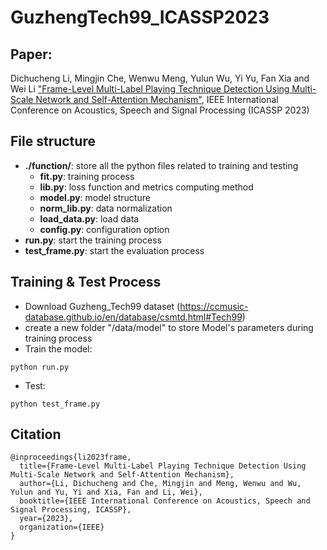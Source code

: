 # GuzhengTech99_ICASSP2023

## Paper:
Dichucheng Li, Mingjin Che, Wenwu Meng, Yulun Wu, Yi Yu, Fan Xia and Wei Li ["Frame-Level Multi-Label Playing Technique Detection Using Multi-Scale Network and Self-Attention Mechanism"](https://arxiv.org/pdf/2303.13272.pdf), IEEE International Conference on Acoustics, Speech and Signal Processing (ICASSP 2023)

## File structure

- **./function/**: store all the python files related to training and testing
    - **fit.py**: training process
    - **lib.py**: loss function and metrics computing method
    - **model.py**: model structure
    - **norm_lib.py**: data normalization
    - **load_data.py**: load data
    - **config.py**: configuration option
- **run.py**: start the training process
- **test_frame.py**: start the evaluation process

## Training & Test Process
- Download Guzheng_Tech99 dataset (https://ccmusic-database.github.io/en/database/csmtd.html#Tech99)
- create a new folder "/data/model" to store Model's parameters during training process
- Train the model:
```
python run.py
```
- Test:
```
python test_frame.py
```

## Citation
```
@inproceedings{li2023frame,
  title={Frame-Level Multi-Label Playing Technique Detection Using Multi-Scale Network and Self-Attention Mechanism},
  author={Li, Dichucheng and Che, Mingjin and Meng, Wenwu and Wu, Yulun and Yu, Yi and Xia, Fan and Li, Wei},
  booktitle={IEEE International Conference on Acoustics, Speech and Signal Processing, ICASSP},
  year={2023},
  organization={IEEE}
}
```
